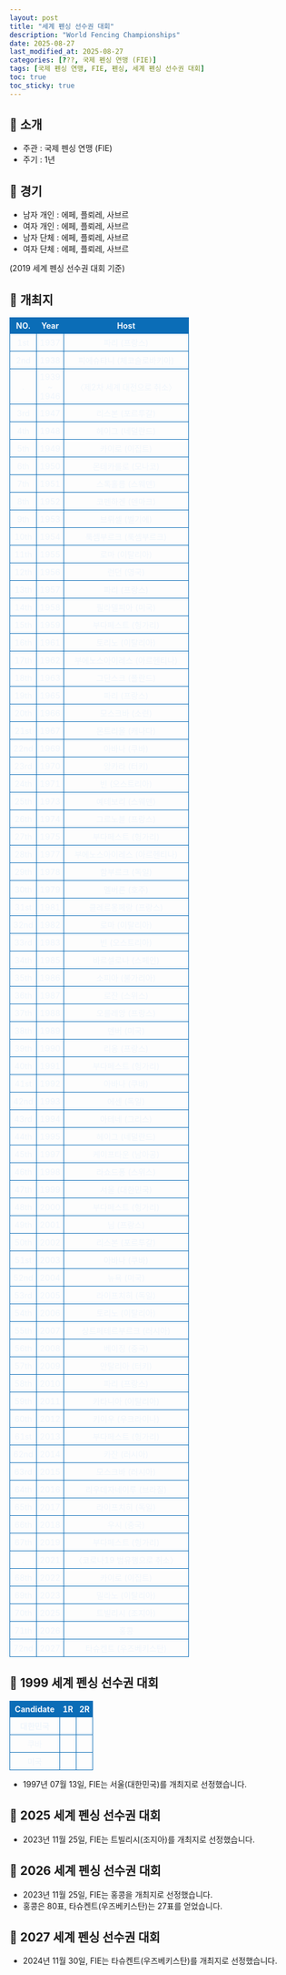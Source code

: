 ```yaml
---
layout: post
title: "세계 펜싱 선수권 대회"
description: "World Fencing Championships"
date: 2025-08-27
last_modified_at: 2025-08-27
categories: [???, 국제 펜싱 연맹 (FIE)]
tags: [국제 펜싱 연맹, FIE, 펜싱, 세계 펜싱 선수권 대회]
toc: true
toc_sticky: true
---
```

<style>
    /* 테이블 서식 */
    table {
        width: 100%;
        border-collapse: collapse;
        font-size: 14px;
        color: #f0f6fc;
      }
      th, td {
        border: 1px solid #0B6DB7;
        padding: 5px;
        text-align: center;
        font-weight: normal;
      }
</style>
## 📜 소개
* 주관 : 국제 펜싱 연맹 (FIE)
* 주기 : 1년

## 📜 경기
* 남자 개인 : 에페, 플뢰레, 사브르
* 여자 개인 : 에페, 플뢰레, 사브르
* 남자 단체 : 에페, 플뢰레, 사브르
* 여자 단체 : 에페, 플뢰레, 사브르

(2019 세계 펜싱 선수권 대회 기준)

## 📜 개최지
<html>

<head>
    <meta charset="UTF-8">
</head>

<body>
    <table>
        <tr style="background: #0B6DB7;">
            <th style="width: 15%; font-weight: bold;">NO.</th>
            <th style="width: 15%; font-weight: bold;">Year</th>
            <th style="width: 70%; font-weight: bold;">Host</th>
        </tr>
        <tr>
            <th>1st</th>
            <th>1937</th>
            <th>파리 (프랑스)</th>
        </tr>
        <tr>
            <th>2nd</th>
            <th>1938</th>
            <th>피에슈탸니 (체코슬로바키아)</th>
        </tr>
        <tr>
            <th>.</th>
            <th>1939<br>~<br>1946</th>
            <th>〈제2차 세계 대전으로 취소〉</th>
        </tr>
        <tr>
            <th>3rd</th>
            <th>1947</th>
            <th>리스본 (포르투갈)</th>
        </tr>
        <tr>
            <th>4th</th>
            <th>1948</th>
            <th>헤이그 (네덜란드)</th>
        </tr>
        <tr>
            <th>5th</th>
            <th>1949</th>
            <th>카이로 (이집트)</th>
        </tr>
        <tr>
            <th>6th</th>
            <th>1950</th>
            <th>몬테카를로 (모나코)</th>
        </tr>
        <tr>
            <th>7th</th>
            <th>1951</th>
            <th>스톡홀름 (스웨덴)</th>
        </tr>
        <tr>
            <th>8th</th>
            <th>1952</th>
            <th>코펜하겐 (덴마크)</th>
        </tr>
        <tr>
            <th>9th</th>
            <th>1953</th>
            <th>브뤼셀 (벨기에)</th>
        </tr>
        <tr>
            <th>10th</th>
            <th>1954</th>
            <th>룩셈부르크 (룩셈부르크)</th>
        </tr>
        <tr>
            <th>11th</th>
            <th>1955</th>
            <th>로마 (이탈리아)</th>
        </tr>
        <tr>
            <th>12th</th>
            <th>1956</th>
            <th>런던 (영국)</th>
        </tr>
        <tr>
            <th>13th</th>
            <th>1957</th>
            <th>파리 (프랑스)</th>
        </tr>
        <tr>
            <th>14th</th>
            <th>1958</th>
            <th>필라델피아 (미국)</th>
        </tr>
        <tr>
            <th>15th</th>
            <th>1959</th>
            <th>부다페스트 (헝가리)</th>
        </tr>
        <tr>
            <th>16th</th>
            <th>1961</th>
            <th>토리노 (이탈리아)</th>
        </tr>
        <tr>
            <th>17th</th>
            <th>1962</th>
            <th>부에노스아이레스 (아르헨티나)</th>
        </tr>
        <tr>
            <th>18th</th>
            <th>1963</th>
            <th>그단스크 (폴란드)</th>
        </tr>
        <tr>
            <th>19th</th>
            <th>1965</th>
            <th>파리 (프랑스)</th>
        </tr>
        <tr>
            <th>20th</th>
            <th>1966</th>
            <th>모스크바 (소련)</th>
        </tr>
        <tr>
            <th>21st</th>
            <th>1967</th>
            <th>몬트리올 (캐나다)</th>
        </tr>
        <tr>
            <th>22nd</th>
            <th>1969</th>
            <th>아바나 (쿠바)</th>
        </tr>
        <tr>
            <th>23rd</th>
            <th>1970</th>
            <th>앙카라 (터키)</th>
        </tr>
        <tr>
            <th>24th</th>
            <th>1971</th>
            <th>빈 (오스트리아)</th>
        </tr>
        <tr>
            <th>25th</th>
            <th>1973</th>
            <th>예테보리 (스웨덴)</th>
        </tr>
        <tr>
            <th>26th</th>
            <th>1974</th>
            <th>그르노블 (프랑스)</th>
        </tr>
        <tr>
            <th>27th</th>
            <th>1975</th>
            <th>부다페스트 (헝가리)</th>
        </tr>
        <tr>
            <th>28th</th>
            <th>1977</th>
            <th>부에노스아이레스 (아르헨티나)</th>
        </tr>
        <tr>
            <th>29th</th>
            <th>1978</th>
            <th>함부르크 (독일)</th>
        </tr>
        <tr>
            <th>30th</th>
            <th>1979</th>
            <th>멜버른 (호주)</th>
        </tr>
        <tr>
            <th>31st</th>
            <th>1981</th>
            <th>클레르몽페랑 (프랑스)</th>
        </tr>
        <tr>
            <th>32nd</th>
            <th>1982</th>
            <th>로마 (이탈리아)</th>
        </tr>
        <tr>
            <th>33rd</th>
            <th>1983</th>
            <th>빈 (오스트리아)</th>
        </tr>
        <tr>
            <th>34th</th>
            <th>1985</th>
            <th>바르셀로나 (스페인)</th>
        </tr>
        <tr>
            <th>35th</th>
            <th>1986</th>
            <th>소피아 (불가리아)</th>
        </tr>
        <tr>
            <th>36th</th>
            <th>1987</th>
            <th>로잔 (스위스)</th>
        </tr>
        <tr>
            <th>37th</th>
            <th>1988</th>
            <th>오를레앙 (프랑스)</th>
        </tr>
        <tr>
            <th>38th</th>
            <th>1989</th>
            <th>덴버 (미국)</th>
        </tr>
        <tr>
            <th>39th</th>
            <th>1990</th>
            <th>리옹 (프랑스)</th>
        </tr>
        <tr>
            <th>40th</th>
            <th>1991</th>
            <th>부다페스트 (헝가리)</th>
        </tr>
        <tr>
            <th>41st</th>
            <th>1992</th>
            <th>아바나 (쿠바)</th>
        </tr>
        <tr>
            <th>42nd</th>
            <th>1993</th>
            <th>에센 (독일)</th>
        </tr>
        <tr>
            <th>43rd</th>
            <th>1994</th>
            <th>아테네 (그리스)</th>
        </tr>
        <tr>
            <th>44th</th>
            <th>1995</th>
            <th>헤이그 (네덜란드)</th>
        </tr>
        <tr>
            <th>45th</th>
            <th>1997</th>
            <th>케이프타운 (남아공)</th>
        </tr>
        <tr>
            <th>46th</th>
            <th>1998</th>
            <th>라쇼드퐁 (스위스)</th>
        </tr>
        <tr>
            <th>47th</th>
            <th>1999</th>
            <th>서울 (대한민국)</th>
        </tr>
        <tr>
            <th>48th</th>
            <th>2000</th>
            <th>부다페스트 (헝가리)</th>
        </tr>
        <tr>
            <th>49th</th>
            <th>2001</th>
            <th>님 (프랑스)</th>
        </tr>
        <tr>
            <th>50th</th>
            <th>2002</th>
            <th>리스본 (포르투갈)</th>
        </tr>
        <tr>
            <th>51st</th>
            <th>2003</th>
            <th>아바나 (쿠바)</th>
        </tr>
        <tr>
            <th>52nd</th>
            <th>2004</th>
            <th>뉴욕 (미국)</th>
        </tr>
        <tr>
            <th>53rd</th>
            <th>2005</th>
            <th>라이프치히 (독일)</th>
        </tr>
        <tr>
            <th>54th</th>
            <th>2006</th>
            <th>토리노 (이탈리아)</th>
        </tr>
        <tr>
            <th>55th</th>
            <th>2007</th>
            <th>상트페테르부르크 (러시아)</th>
        </tr>
        <tr>
            <th>56th</th>
            <th>2008</th>
            <th>베이징 (중국)</th>
        </tr>
        <tr>
            <th>57th</th>
            <th>2009</th>
            <th>안탈리아 (터키)</th>
        </tr>
        <tr>
            <th>58th</th>
            <th>2010</th>
            <th>파리 (프랑스)</th>
        </tr>
        <tr>
            <th>59th</th>
            <th>2011</th>
            <th>카타니아 (이탈리아)</th>
        </tr>
        <tr>
            <th>60th</th>
            <th>2012</th>
            <th>키이우 (우크라이나)</th>
        </tr>
        <tr>
            <th>61st</th>
            <th>2013</th>
            <th>부다페스트 (헝가리)</th>
        </tr>
        <tr>
            <th>62nd</th>
            <th>2014</th>
            <th>카잔 (러시아)</th>
        </tr>
        <tr>
            <th>63rd</th>
            <th>2015</th>
            <th>모스크바 (러시아)</th>
        </tr>
        <tr>
            <th>64th</th>
            <th>2016</th>
            <th>리우데자네이루 (브라질)</th>
        </tr>
        <tr>
            <th>65th</th>
            <th>2017</th>
            <th>라이프치히 (독일)</th>
        </tr>
        <tr>
            <th>66th</th>
            <th>2018</th>
            <th>우시 (중국)</th>
        </tr>
        <tr>
            <th>67th</th>
            <th>2019</th>
            <th>부다페스트 (헝가리)</th>
        </tr>
        <tr>
            <th>.</th>
            <th>2021</th>
            <th>〈코로나19 범유행으로 취소〉</th>
        </tr>
        <tr>
            <th>68th</th>
            <th>2022</th>
            <th>카이로 (이집트)</th>
        </tr>
        <tr>
            <th>69th</th>
            <th>2023</th>
            <th>밀라노 (이탈리아)</th>
        </tr>
        <tr>
            <th>70th</th>
            <th>2025</th>
            <th>트빌리시 (조지아)</th>
        </tr>
        <tr>
            <th>71th</th>
            <th>2026</th>
            <th>홍콩</th>
        </tr>
        <tr>
            <th>72nd</th>
            <th>2027</th>
            <th>타슈켄트 (우즈베키스탄)</th>
        </tr>
    </table>
</body>

</html>

## 📜 1999 세계 펜싱 선수권 대회
<html>

<head>
    <meta charset="UTF-8">
</head>

<body>
    <table>
        <tr style="background: #0B6DB7;">
            <th style="width: 60%; font-weight: bold;">Candidate</th>
            <th style="width: 20%; font-weight: bold;">1R</th>
            <th style="width: 20%; font-weight: bold;">2R</th>
        </tr>
        <tr>
            <th style="font-weight: bold;">대한민국</th>
            <th style="font-weight: bold;"></th>
            <th style="font-weight: bold;"></th>
        </tr>
        <tr>
            <th>쿠바</th>
            <th></th>
            <th></th>
        </tr>
        <tr>
            <th>미국</th>
            <th></th>
            <th></th>
        </tr>
    </table>
</body>

</html>

* 1997년 07월 13일, FIE는 서울(대한민국)를 개최지로 선정했습니다.

## 📜 2025 세계 펜싱 선수권 대회
* 2023년 11월 25일, FIE는 트빌리시(조지아)를 개최지로 선정했습니다.

## 📜 2026 세계 펜싱 선수권 대회
*  2023년 11월 25일, FIE는 홍콩을 개최지로 선정했습니다.
*  홍콩은 80표, 타슈켄트(우즈베키스탄)는 27표를 얻었습니다.

## 📜 2027 세계 펜싱 선수권 대회
* 2024년 11월 30일, FIE는 타슈켄트(우즈베키스탄)를 개최지로 선정했습니다.
